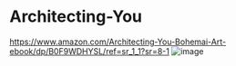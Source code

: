 # Architecting-You
https://www.amazon.com/Architecting-You-Bohemai-Art-ebook/dp/B0F9WDHYSL/ref=sr_1_1?sr=8-1
![image](https://github.com/user-attachments/assets/993e1c32-9587-4d27-a451-7bb17731a105)
